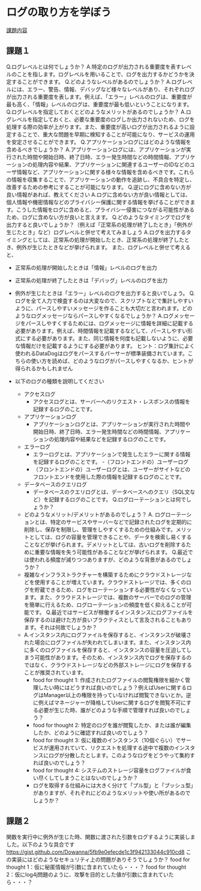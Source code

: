 # ログの取り方を学ぼう
[課題内容](https://airtable.com/appPxhCPFYGqqN9YU/tblVlFr2q4lIqDKYc/viwX8r6DpCRp80swL/recrPsEbeQF3QYDQe?blocks=hide)

## 課題１
Q.ログレベルとは何でしょうか？
A.特定のログが出力される重要度を表すレベルのことを指します。ログレベルを用いることで、ログを出力するかどうかを決定することができます。
Q.どのようなレベルがあるのでしょうか？
A.ログレベルには、エラー、警告、情報、デバッグなど様々なレベルがあり、それぞれログが出力される重要度を表します。例えば、「エラー」レベルのログは、重要度が最も高く、「情報」レベルのログは、重要度が最も低いということになります。
Q.ログレベルを指定しておくとどのようなメリットがあるのでしょうか？
A.ログレベルを指定しておくと、必要な重要度のログしか出力されないため、ログを処理する際の効率が上がります。また、重要度が高いログが出力されるように設定することで、重大な問題を早期に検知することが可能になり、サービスの運用を安定させることができます。
Q.アプリケーションログにはどのような情報を含めるべきでしょうか？
A.アプリケーションログには、アプリケーションが実行された時間や開始日時、終了日時、エラー発生時間などの時間情報、アプリケーションの処理内容や結果、アプリケーションに関連するユーザーのIDなどのユーザ情報など、アプリケーションに関する様々な情報を含めるべきです。これらの情報を収集することで、アプリケーションの動作を追跡し、不具合を特定し、改善するための参考にすることが可能になります。
Q.逆にログに含めない方が良い情報があれば、教えてください
A.ログに含めない方が良い情報としては、個人情報や機密情報などのプライバシー保護に関する情報を挙げることができます。こうした情報をログに含めると、プライバシー侵害につながる可能性があるため、ログに含めない方が良いと言えます。
Q.どのようなタイミングでログを出力すると良いでしょうか？（例えば「正常系の処理が終了したとき」「例外が生じたとき」など）ログレベルと併せて考えてみましょう
A.ログを出力するタイミングとしては、正常系の処理が開始したとき、正常系の処理が終了したとき、例外が生じたときなどが挙げられます。
また、ログレベルと併せて考えると、
- 正常系の処理が開始したときは「情報」レベルのログを出力
- 正常系の処理が終了したときは「デバッグ」レベルのログを出力
- 例外が生じたときは「エラー」レベルのログを出力すると良いでしょう。
Q.ログを全て人力で検査するのは大変なので、スクリプトなどで集計しやすいように、パースしやすいメッセージを作ることも大切だと言われます。どのようなログメッセージならパースしやすくなるでしょうか？
A.ログメッセージをパースしやすくするためには、ログメッセージに情報を詳細に記載する必要があります。例えば、時間情報を記載するなどして、パースしやすい形式にする必要があります。また、同じ情報を何度も記載しないように、必要な情報だけを記載するようにする必要があります。
ヒント：ログ集計によく使われるDataDogはログをパースするパーサーが標準装備されています。こちらの使い方を読めば、どのようなログがパースしやすくなるか、ヒントが得られるかもしれません

- 以下のログの種類を説明してください 
  - アクセスログ
    - アクセスログとは、サーバーへのリクエスト・レスポンスの情報を記録するログのことです。
  - アプリケーションログ
    - アプリケーションログとは、アプリケーションが実行された時間や開始日時、終了日時、エラー発生時間などの時間情報、アプリケーションの処理内容や結果などを記録するログのことです。
  - エラーログ
    - エラーログとは、アプリケーションで発生したエラーに関する情報を記録するログのことです。
  -（フロントエンドの）ユーザーログ
    - （フロントエンドの）ユーザーログとは、ユーザーがサイトなどのフロントエンドを使用した際の情報を記録するログのことです。
  - データベースのクエリログ
    - データベースのクエリログとは、データベースへのクエリ（SQL文など）を記録するログのことです。
Q.ログローテーションとは何でしょうか？ 
  - どのようなメリット/デメリットがあるのでしょう？
  A. ログローテーションとは、特定のサービスやサーバーなどで記録されたログを定期的に削除し、保存を制限し、管理をしやすくするための仕組みです。メリットとしては、ログの容量を管理できることや、データを検索し易くすることなどが挙げられます。デメリットとしては、古いログを削除するために重要な情報を失う可能性があることなどが挙げられます。
Q.最近では使われる頻度が減りつつありますが、どのような背景があるのでしょうか？
  - 複雑なインフラストラクチャーを構築するためにクラウドストレージなどを使用することが増えています。クラウドストレージでは、多くのログを貯蔵できるため、ログをローテーションする必要性がなくなっています。また、クラウドストレージでは、複数のサーバーでのログの管理を簡単に行えるため、ログローテーションの頻度を低く抑えることが可能です。
Q.最近ではサービスが稼働するインスタンスにログファイルを保存するのは避けた方が良いプラクティスとして言及されることもあります。それは何故でしょうか？
  - A.インスタンス内にログファイルを保存すると、インスタンスが破壊された場合にログファイルが失われてしまいます。また、インスタンス内に多くのログファイルを保存すると、インスタンスの容量を圧迫してしまう可能性があります。そのため、インスタンス内でログを保存するのではなく、クラウドストレージなどの外部ストレージにログを保存することが推奨されています。
    - food for thought 1: 作成されたログファイルの閲覧権限を細かく管理したい時にはどうすれば良いのでしょう？例えばUserに関するログはManager以上の権限を持っていなければ閲覧できないとか。逆に例えばマネージャーが降格してUserに関するログを閲覧不可にする必要が生じた時、誰がどのような手順で管理すれば良いのでしょう？
    - food for thought 2: 特定のログを誰が閲覧したか、または誰が編集したか、どのように確認すれば良いのでしょう？ 
    - food for thought 3: 仮に複数のインスタンス（10個ぐらい）でサービスが運用されていて、リクエストを処理する途中で複数のインスタンスにログが分散したとします。このようなログをどうやって集約すれば良いのでしょう？
    - food for thought 4: システムのストレージ容量をログファイルが食い尽くしてしまうことはないのでしょうか？ 
    - ログを取得する仕組みには大きく分けて「プル型」と「プッシュ型」がありますが、それぞれにどのようなメリットや使い所があるのでしょうか？

## 課題２
関数を実行中に例外が生じた時、関数に渡された引数をログするように実装しました。以下のような具合です
https://gist.github.com/Dowanna/5fb9e0efecde1c3f942133044c910cd8
この実装にはどのようなセキュリティ上の問題がありそうでしょうか？
food for thought 1：仮に秘匿情報が引数に含まれていたら・・・？
food for thought 2：仮にlog4j問題のように、攻撃を目的とした値が引数に含まれていたら・・・？